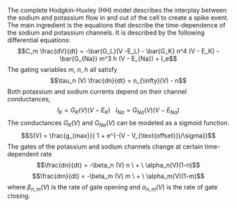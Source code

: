The complete Hodgkin-Huxley (HH) model describes the interplay between the sodium and potassium flow in and out of the cell to create a spike event. The main ingredient is the equations that describe the time-dependence of the sodium and potassium channels. It is described by the following differential equations:
$$C_m \frac{dV}{dt} = -\bar{G_L}(V -E_L) - \bar{G_K} n^4 (V - E_K) - \bar{G_{Na}} m^3 h (V - E_{Na}) + I_e$$
The gating variables $m$, $n$, $h$ all satisfy
$$\tau_n (V) \frac{dn}{dt} = n_{\infty}(V) - n$$
Both potassium and sodium currents depend on their channel conductances, $$I_K = G_K(V)(V - E_K) \ \ \ I_{Na} = G_{Na}(V)(V - E_{Na})$$The conductances $G_K(V)$ and $G_{Na}(V)$ can be modeled as a sigmoid function.
$$S(V) = \frac{g_{max}}{ 1 + e^{-(V - V_{\text{offset}})/\sigma}}$$
The gates of the potassium and sodium channels change at certain time-dependent rate
$$\frac{dn}{dt} = -\beta_n (V) n \ + \ \alpha_n(V)(1-n)$$
$$\frac{dm}{dt} = -\beta_m (V) m \ + \ \alpha_m(V)(1-m)$$
where $\beta_{n, m} (V)$ is the rate of gate opening and $\alpha_{n,m}(V)$ is the rate of gate closing.

